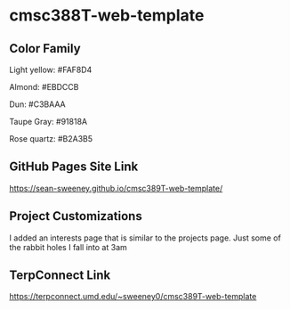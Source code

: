 # cmsc388T-web-template

## Color Family
Light yellow: #FAF8D4

Almond: #EBDCCB

Dun: #C3BAAA

Taupe Gray: #91818A

Rose quartz: #B2A3B5

## GitHub Pages Site Link
https://sean-sweeney.github.io/cmsc389T-web-template/

## Project Customizations
I added an interests page that is similar to the projects page. Just some of the rabbit holes I fall into at 3am

## TerpConnect Link
https://terpconnect.umd.edu/~sweeney0/cmsc389T-web-template
